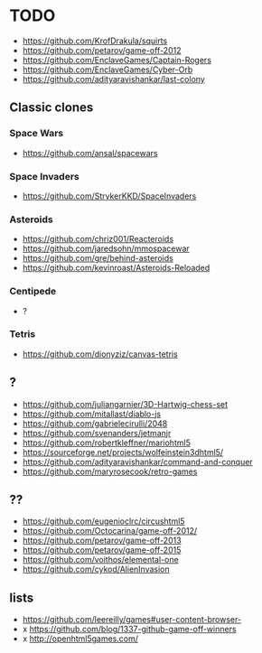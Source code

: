 # TODO

* https://github.com/KrofDrakula/squirts
* https://github.com/petarov/game-off-2012
* https://github.com/EnclaveGames/Captain-Rogers
* https://github.com/EnclaveGames/Cyber-Orb
* https://github.com/adityaravishankar/last-colony

## Classic clones

### Space Wars

* https://github.com/ansal/spacewars

### Space Invaders

* https://github.com/StrykerKKD/SpaceInvaders

### Asteroids

* https://github.com/chriz001/Reacteroids
* https://github.com/jaredsohn/mmospacewar
* https://github.com/gre/behind-asteroids
* https://github.com/kevinroast/Asteroids-Reloaded

### Centipede

* ?

### Tetris

* https://github.com/dionyziz/canvas-tetris

## ?


* https://github.com/juliangarnier/3D-Hartwig-chess-set
* https://github.com/mitallast/diablo-js
* https://github.com/gabrielecirulli/2048
* https://github.com/svenanders/jetmanjr
* https://github.com/robertkleffner/mariohtml5
* https://sourceforge.net/projects/wolfeinstein3dhtml5/
* https://github.com/adityaravishankar/command-and-conquer
* https://github.com/maryrosecook/retro-games

## ??

* https://github.com/eugenioclrc/circushtml5
* https://github.com/Octocarina/game-off-2012/
* https://github.com/petarov/game-off-2013
* https://github.com/petarov/game-off-2015
* https://github.com/voithos/elemental-one
* https://github.com/cykod/AlienInvasion

## lists

* https://github.com/leereilly/games#user-content-browser-
* x https://github.com/blog/1337-github-game-off-winners
* x http://openhtml5games.com/
